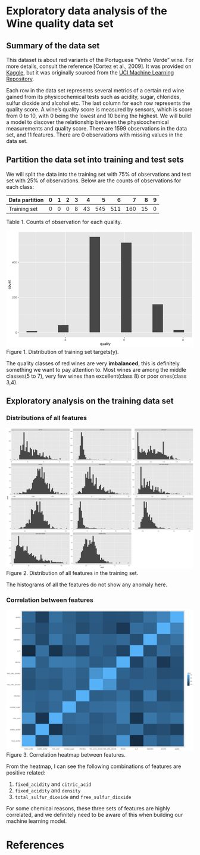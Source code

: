 Exploratory data analysis of the Wine quality data set
================

## Summary of the data set

This dataset is about red variants of the Portuguese “Vinho Verde” wine.
For more details, consult the reference \[Cortez et al., 2009\]. It was
provided on
[Kaggle](https://www.kaggle.com/uciml/red-wine-quality-cortez-et-al-2009),
but it was originally sourced from the [UCI Machine Learning
Repository](https://archive.ics.uci.edu/ml/datasets/Wine+Quality).

Each row in the data set represents several metrics of a certain red
wine gained from its physicochemical tests such as acidity, sugar,
chlorides, sulfur dioxide and alcohol etc. The last column for each row
represents the quality score. A wine’s quality score is measured by
sensors, which is score from 0 to 10, with 0 being the lowest and 10
being the highest. We will build a model to discover the relationship
between the physicochemical measurements and quality score. There are
1599 observations in the data set, and 11 features. There are 0
observations with missing values in the data set.

## Partition the data set into training and test sets

We will split the data into the training set with 75% of observations
and test set with 25% of observations. Below are the counts of
observations for each class:

| Data partition | 0 | 1 | 2 | 3 |  4 |   5 |   6 |   7 |  8 | 9 |
| :------------- | -: | -: | -: | -: | -: | --: | --: | --: | -: | -: |
| Training set   | 0 | 0 | 0 | 8 | 43 | 545 | 511 | 160 | 15 | 0 |

Table 1. Counts of observation for each quality.

![](wine_quality_eda_files/figure-gfm/quality%20value%20distribution-1.png)<!-- -->
<br>Figure 1. Distribution of training set targets(y).

The quality classes of red wines are very **imbalanced**, this is
definitely something we want to pay attention to. Most wines are among
the middle classes(5 to 7), very few wines than excellent(class 8) or
poor ones(class 3,4).

## Exploratory analysis on the training data set

### Distributions of all features

![](wine_quality_eda_files/figure-gfm/distributions%20of%20all%20features-1.png)<!-- -->
Figure 2. Distribution of all features in the training set.

The histograms of all the features do not show any anomaly here.

### Correlation between features

![](wine_quality_eda_files/figure-gfm/heatmap-1.png)<!-- --> Figure 3.
Correlation heatmap between features.

From the heatmap, I can see the following combinations of features are
positive related:

1.  `fixed_acidity` and `citric_acid`
2.  `fixed_acidity` and `density`
3.  `total_sulfur_dioxide` and `free_sulfur_dioxide`

For some chemical reasons, these three sets of features are highly
correlated, and we definitely need to be aware of this when building our
machine learning model.

# References

